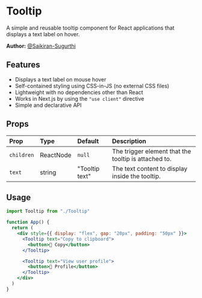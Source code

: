 # Tooltip

A simple and reusable tooltip component for React applications that displays a text label on hover.

**Author:** [@Saikiran-Sugurthi](https://github.com/Saikiran-Sugurthi)

## Features

-   Displays a text label on mouse hover
-   Self-contained styling using CSS-in-JS (no external CSS files)
-   Lightweight with no dependencies other than React
-   Works in Next.js by using the `"use client"` directive
-   Simple and declarative API

## Props

| Prop       | Type      | Default        | Description                                        |
| :--------- | :-------- | :------------- | :------------------------------------------------- |
| `children` | ReactNode | `null`         | The trigger element that the tooltip is attached to. |
| `text`     | string    | "Tooltip text" | The text content to display inside the tooltip.    |

## Usage

```jsx
import Tooltip from "./Tooltip"

function App() {
  return (
    <div style={{ display: "flex", gap: "20px", padding: "50px" }}>
      <Tooltip text="Copy to clipboard">
        <button>📄 Copy</button>
      </Tooltip>

      <Tooltip text="View user profile">
        <button>👤 Profile</button>
      </Tooltip>
    </div>
  )
}